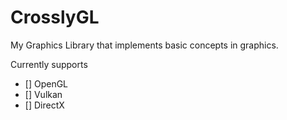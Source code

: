 # CrosslyGL
My Graphics Library that implements basic concepts in graphics.

Currently supports 
- [] OpenGL
- [] Vulkan
- [] DirectX